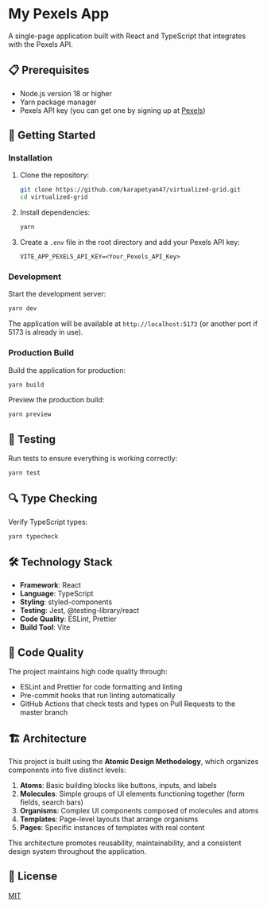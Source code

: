 # My Pexels App

A single-page application built with React and TypeScript that integrates with the Pexels API.

## 📋 Prerequisites

- Node.js version 18 or higher
- Yarn package manager
- Pexels API key (you can get one by signing up at [Pexels](https://www.pexels.com/api/))

## 🚀 Getting Started

### Installation

1. Clone the repository:
   ```bash
   git clone https://github.com/karapetyan47/virtualized-grid.git
   cd virtualized-grid
   ```

2. Install dependencies:
   ```bash
   yarn
   ```

3. Create a `.env` file in the root directory and add your Pexels API key:
   ```
   VITE_APP_PEXELS_API_KEY=<Your_Pexels_API_Key>
   ```

### Development

Start the development server:
```bash
yarn dev
```

The application will be available at `http://localhost:5173` (or another port if 5173 is already in use).

### Production Build

Build the application for production:
```bash
yarn build
```

Preview the production build:
```bash
yarn preview
```

## 🧪 Testing

Run tests to ensure everything is working correctly:
```bash
yarn test
```

## 🔍 Type Checking

Verify TypeScript types:
```bash
yarn typecheck
```

## 🛠️ Technology Stack

- **Framework**: React
- **Language**: TypeScript
- **Styling**: styled-components
- **Testing**: Jest, @testing-library/react
- **Code Quality**: ESLint, Prettier
- **Build Tool**: Vite

## 📝 Code Quality

The project maintains high code quality through:

- ESLint and Prettier for code formatting and linting
- Pre-commit hooks that run linting automatically
- GitHub Actions that check tests and types on Pull Requests to the master branch

## 🏗️ Architecture

This project is built using the **Atomic Design Methodology**, which organizes components into five distinct levels:

1. **Atoms**: Basic building blocks like buttons, inputs, and labels
2. **Molecules**: Simple groups of UI elements functioning together (form fields, search bars)
3. **Organisms**: Complex UI components composed of molecules and atoms
4. **Templates**: Page-level layouts that arrange organisms
5. **Pages**: Specific instances of templates with real content

This architecture promotes reusability, maintainability, and a consistent design system throughout the application.

## 📄 License

[MIT](LICENSE)